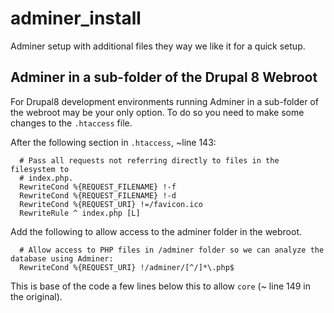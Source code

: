 # adminer_install
Adminer setup with additional files they way we like it for a quick setup.

## Adminer in a sub-folder of the Drupal 8 Webroot

For Drupal8 development environments running Adminer in a sub-folder of the webroot may be your only option. To do so you need to make some changes to the `.htaccess` file.

After the following section in `.htaccess`, ~line 143:

```
  # Pass all requests not referring directly to files in the filesystem to
  # index.php.
  RewriteCond %{REQUEST_FILENAME} !-f
  RewriteCond %{REQUEST_FILENAME} !-d
  RewriteCond %{REQUEST_URI} !=/favicon.ico
  RewriteRule ^ index.php [L]
```

Add the following to allow access to the adminer folder in the webroot.

```
  # Allow access to PHP files in /adminer folder so we can analyze the database using Adminer:
  RewriteCond %{REQUEST_URI} !/adminer/[^/]*\.php$
```

This is base of the code a few lines below this to allow `core` (~ line 149 in the original).
